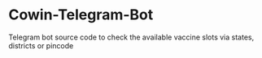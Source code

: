 # Cowin-Telegram-Bot
Telegram bot source code to check the available vaccine slots via states, districts or pincode
